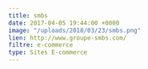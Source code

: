 ```yaml
---
title: smbs
date: 2017-04-05 19:44:00 +0000
image: "/uploads/2018/03/23/smbs.png"
lien: http://www.groupe-smbs.com/
filtre: e-commerce
type: Sites E-commerce
---
```



